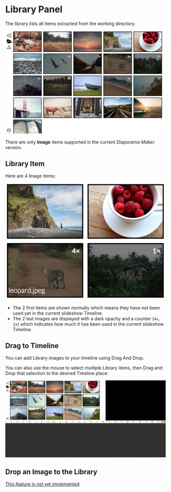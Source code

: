 # Library Panel

The library lists all items extracted from the working directory.

![](imgs/library.jpg)

There are only **Image** items supported in the current *Diaporama Maker* version.

## Library Item

Here are 4 Image items:

![](imgs/library_items.jpg)

- The 2 first items are shown normally which means they have not been used yet in the current slideshow Timeline.
- The 2 last images are displayed with a dark opacity and a counter (`4x`, `1x`) which indicates how much it has been used in the current slideshow Timeline.

## Drag to Timeline

You can add Library images to your timeline using Drag And Drop.

You can also use the mouse to select multiple Library items, then Drag and Drop that selection to the desired Timeline place:

![](imgs/library_timeline_dnd.gif)

## Drop an Image to the Library

[This feature is not yet implemented](https://github.com/gre/diaporama-maker/issues/26)
